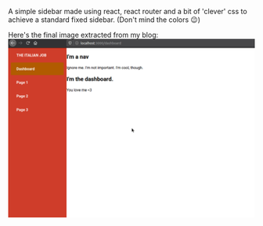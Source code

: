 A simple sidebar made using react, react router and a bit of 'clever' css to achieve a standard fixed sidebar. (Don't mind the colors :wink:)

Here's the final image extracted from my blog:
![](https://github.com/Bradleykingz/experimental-react-sidebar/blob/master/images/react-sidebar-final.gif)
